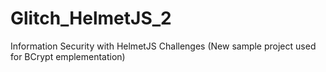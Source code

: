 # Glitch_HelmetJS_2
Information Security with HelmetJS Challenges (New sample project used for BCrypt emplementation)
